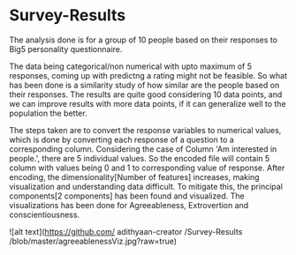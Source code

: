 # Survey-Results

The analysis done is for a group of 10 people based on their responses to Big5 personality questionnaire.

The data being categorical/non numerical with upto maximum of 5 responses, coming up with predictng a rating might not be feasible. So what has been done is a 
similarity study of how similar are the people based on their responses. The results are quite good considering 10 data points, and we can improve results with 
more data points, if it can generalize well to the population the better.

The steps taken are to convert the response variables to numerical values, which is done by converting each response of a question to a corresponding column. 
  Considering the case of Column 'Am interested in people.', there are 5 individual values. So the encoded file will contain 5 column with values being 0 and 1 
to corresponding value of response.
  After encoding, the dimensionality[Number of features] increases, making visualization and understanding data difficult. To mitigate this, the principal 
components[2 components] has been found and visualized. The visualizations has been done for Agreeableness, Extrovertion and conscientiousness.

![alt text](https://github.com/ adithyaan-creator /Survey-Results /blob/master/agreeablenessViz.jpg?raw=true)
